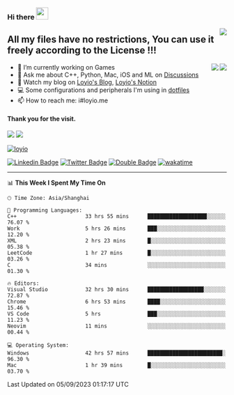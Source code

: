 <h3 align="left">Hi there <img src="https://media.giphy.com/media/hvRJCLFzcasrR4ia7z/giphy.gif" width="28"></h3>
<a align="right" href="https://github.com/loyio/loyio/blob/master/STAR/README.md"><img align="right" src="https://img.shields.io/badge/LOYIO-STAR-green" /></a>

## All my files have no restrictions, You can use it freely according to the License !!!

<a href="https://github.com/loyio#gh-light-mode-only">
     <img align="right"  src="https://loy-readme.vercel.app/api/top-langs/?username=loyio&langs_count=6&hide=css,html,jupyter%20notebook" />
</a>

<a href="https://github.com/loyio#gh-dark-mode-only">
  <img align="right"  src="https://loy-readme.vercel.app/api/top-langs/?username=loyio&langs_count=6&theme=slateorange&hide=css,html,jupyter%20notebook" />
</a>



- 🔭 I’m currently working on Games
- 💬 Ask me about C++, Python, Mac, iOS and ML on [Discussions](https://github.com/loyio/blog/discussions)
- 📔 Watch my blog on [Loyio's Blog](https://loyio.me), [Loyio's Notion](https://loyio.notion.site/loyio/Loyio-s-Dashboard-2f56bd29222a445ea9d9e8802a1ac83b)
- 💻 Some configurations and peripherals I'm using in [dotfiles](https://github.com/loyio/dotfiles)
- 📫 How to reach me: i#loyio.me


#### Thank you for the visit.
<img src="http://profile-counter.glitch.me/loyio/count.svg" />

<img src="https://loy-readme.vercel.app/api?username=loyio&show_icons=true&hide=stars&include_all_commits=true&hide_title=true&theme=slateorange" />

     

[![loyio](https://github-profile-trophy.vercel.app/?username=loyio&theme=onedark&column=4)](https://github.com/loyio)

[![Linkedin Badge](https://img.shields.io/badge/-@loyio-0077b5?style=flat-square&logo=Linkedin&logoColor=white&labelColor=0077b5&link=https://www.linkedin.com/in/loyio-hex-363172158/)](https://www.linkedin.com/in/loyio-hex-363172158/)
[![Twitter Badge](https://img.shields.io/badge/-@loyiome-1ca0f1?style=flat-square&labelColor=1ca0f1&logo=twitter&logoColor=white&link=https://twitter.com/loyiome)](https://twitter.com/loyiome)
[![Double Badge](https://img.shields.io/badge/@loyio-007722?style=flat&logo=Douban&logoColor=white)](https://www.douban.com/people/susmote)
[![wakatime](https://wakatime.com/badge/user/c0ddc104-5a20-41d1-ab9a-c4d9ea20a4d9.svg)](https://wakatime.com/@c0ddc104-5a20-41d1-ab9a-c4d9ea20a4d9)

-------
<!--START_SECTION:waka-->
📊 **This Week I Spent My Time On** 

```text
🕑︎ Time Zone: Asia/Shanghai

💬 Programming Languages: 
C++                      33 hrs 55 mins      ███████████████████░░░░░░   76.07 % 
Work                     5 hrs 26 mins       ███░░░░░░░░░░░░░░░░░░░░░░   12.20 % 
XML                      2 hrs 23 mins       █░░░░░░░░░░░░░░░░░░░░░░░░   05.38 % 
LeetCode                 1 hr 27 mins        █░░░░░░░░░░░░░░░░░░░░░░░░   03.26 % 
C                        34 mins             ░░░░░░░░░░░░░░░░░░░░░░░░░   01.30 % 

🔥 Editors: 
Visual Studio            32 hrs 30 mins      ██████████████████░░░░░░░   72.87 % 
Chrome                   6 hrs 53 mins       ████░░░░░░░░░░░░░░░░░░░░░   15.46 % 
VS Code                  5 hrs               ███░░░░░░░░░░░░░░░░░░░░░░   11.23 % 
Neovim                   11 mins             ░░░░░░░░░░░░░░░░░░░░░░░░░   00.44 % 

💻 Operating System: 
Windows                  42 hrs 57 mins      ████████████████████████░   96.30 % 
Mac                      1 hr 39 mins        █░░░░░░░░░░░░░░░░░░░░░░░░   03.70 % 
```


 Last Updated on 05/09/2023 01:17:17 UTC
<!--END_SECTION:waka-->
